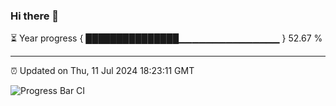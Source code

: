 ### Hi there 👋

⏳ Year progress { ███████████████▁▁▁▁▁▁▁▁▁▁▁▁▁▁▁ } 52.67 %

---

⏰ Updated on Thu, 11 Jul 2024 18:23:11 GMT

![Progress Bar CI](https://github.com/liununu/liununu/workflows/Progress%20Bar%20CI/badge.svg)
